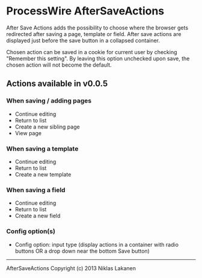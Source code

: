 # ProcessWire AfterSaveActions #

After Save Actions adds the possibility to choose where the browser gets redirected after saving a page, template or field. After save actions are displayed just before the save button in a collapsed container.

Chosen action can be saved in a cookie for current user by checking "Remember this setting". By leaving this option unchecked upon save, the chosen action will not become the default.

## Actions available in v0.0.5 ##

### When saving / adding pages ###
* Continue editing
* Return to list
* Create a new sibling page
* View page

### When saving a template ###
* Continue editing
* Return to list
* Create a new template

### When saving a field ###
* Continue editing
* Return to list
* Create a new field

### Config option(s) ###
* Config option: input type (display actions in a container with radio buttons OR a drop down near the bottom Save button)

------
AfterSaveActions Copyright (c) 2013 Niklas Lakanen
